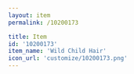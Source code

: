 ```yaml
---
layout: item
permalink: /10200173

title: Item
id: '10200173'
item_name: 'Wild Child Hair'
icon_url: 'customize/10200173.png'
---
```

